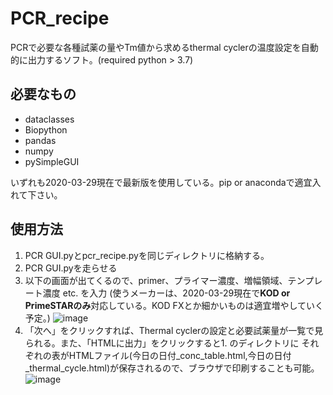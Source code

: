 # PCR_recipe
PCRで必要な各種試薬の量やTm値から求めるthermal cyclerの温度設定を自動的に出力するソフト。(required python > 3.7)

## 必要なもの
+ dataclasses
+ Biopython
+ pandas
+ numpy
+ pySimpleGUI

いずれも2020-03-29現在で最新版を使用している。pip or anacondaで適宜入れて下さい。

## 使用方法
1. PCR GUI.pyとpcr_recipe.pyを同じディレクトリに格納する。
2. PCR GUI.pyを走らせる
3. 以下の画面が出てくるので、primer、プライマー濃度、増幅領域、テンプレート濃度 etc. を入力
   (使うメーカーは、2020-03-29現在で**KOD or PrimeSTARのみ**対応している。KOD FXとか細かいものは適宜増やしていく予定。)
![image](https://user-images.githubusercontent.com/41857834/112939815-167ecd80-9167-11eb-98c5-5e1a57ecbd66.png)
4. 「次へ」をクリックすれば、Thermal cyclerの設定と必要試薬量が一覧で見られる。また、「HTMLに出力」をクリックすると1. のディレクトリに
それぞれの表がHTMLファイル(今日の日付_conc_table.html,今日の日付_thermal_cycle.html)が保存されるので、ブラウザで印刷することも可能。
![image](https://user-images.githubusercontent.com/41857834/112939853-29919d80-9167-11eb-94f7-eebc2def2974.png)
